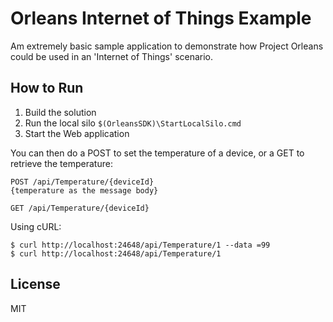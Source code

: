 # Orleans Internet of Things Example

Am extremely basic sample application to demonstrate how Project Orleans could be used in an 'Internet of Things' scenario.

## How to Run

1. Build the solution
1. Run the local silo `$(OrleansSDK)\StartLocalSilo.cmd`
1. Start the Web application

You can then do a POST to set the temperature of a device, or a GET to retrieve the temperature:

```
POST /api/Temperature/{deviceId}
{temperature as the message body}

GET /api/Temperature/{deviceId}
```

Using cURL:
```
$ curl http://localhost:24648/api/Temperature/1 --data =99
$ curl http://localhost:24648/api/Temperature/1
```

## License

MIT
